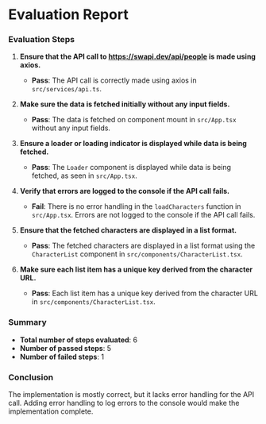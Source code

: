 # Evaluation Report

### Evaluation Steps

1. **Ensure that the API call to https://swapi.dev/api/people is made using axios.**
    - **Pass**: The API call is correctly made using axios in `src/services/api.ts`.

2. **Make sure the data is fetched initially without any input fields.**
    - **Pass**: The data is fetched on component mount in `src/App.tsx` without any input fields.

3. **Ensure a loader or loading indicator is displayed while data is being fetched.**
    - **Pass**: The `Loader` component is displayed while data is being fetched, as seen in `src/App.tsx`.

4. **Verify that errors are logged to the console if the API call fails.**
    - **Fail**: There is no error handling in the `loadCharacters` function in `src/App.tsx`. Errors are not logged to the console if the API call fails.

5. **Ensure that the fetched characters are displayed in a list format.**
    - **Pass**: The fetched characters are displayed in a list format using the `CharacterList` component in `src/components/CharacterList.tsx`.

6. **Make sure each list item has a unique key derived from the character URL.**
    - **Pass**: Each list item has a unique key derived from the character URL in `src/components/CharacterList.tsx`.

### Summary

- **Total number of steps evaluated**: 6
- **Number of passed steps**: 5
- **Number of failed steps**: 1

### Conclusion

The implementation is mostly correct, but it lacks error handling for the API call. Adding error handling to log errors to the console would make the implementation complete.